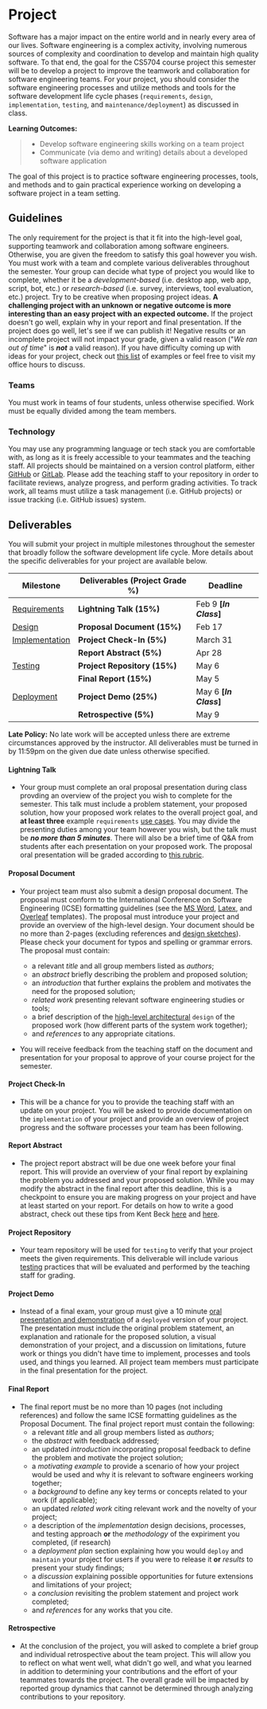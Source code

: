 # Project

Software has a major impact on the entire world and in nearly every area of our lives. Software engineering is a complex activity, involving numerous sources of complexity and coordination to develop and maintain high quality software. To that end, the goal for the CS5704 course project this semester will be to develop a project to improve the teamwork and collaboration for software engineering teams. For your project, you should consider the software engineering processes and utilize methods and tools for the software development life cycle phases (`requirements`, `design`, `implementation`, `testing`, and `maintenance/deployment`) as discussed in class.

**Learning Outcomes:**
> * Develop software engineering skills working on a team project
> * Communicate (via demo and writing) details about a developed software application

The goal of this project is to practice software engineering processes, tools, and methods and to gain practical experience working on developing a software project in a team setting.

## Guidelines

The only requirement for the project is that it fit into the high-level goal, supporting teamwork and collaboration among software engineers. Otherwise, you are given the freedom to satisfy this goal however you wish. You must work with a team and complete various deliverables throughout the semester. Your group can decide what type of project you would like to complete, whether it be a _development-based_ (i.e. desktop app, web app, script, bot, etc.) or _research-based_ (i.e. survey, interviews, tool evaluation, etc.) project. Try to be creative when proposing project ideas. **A challenging project with an unknown or negative outcome is more interesting than an easy project with an expected outcome.** If the project doesn't go well, explain why in your report and final presentation. If the project does go well, let's see if we can publish it! Negative results or an incomplete project will not impact your grade, given a valid reason ("_We ran out of time_" is __*not*__ a valid reason). If you have difficulty coming up with ideas for your project, check out [this list](IDEAS.md) of examples or feel free to visit my office hours to discuss.

### Teams

You must work in teams of four students, unless otherwise specified. Work must be equally divided among the team members. 

### Technology

You may use any programming language or tech stack you are comfortable with, as long as it is freely accessible to your teammates and the teaching staff. All projects should be maintained on a version control platform, either [GitHub](https://github.com) or [GitLab](https://about.gitlab.com/). Please add the teaching staff to your repository in order to facilitate reviews, analyze progress, and perform grading activities. To track work, all teams must utilize a task management (i.e. GitHub projects) or issue tracking (i.e. GitHub issues) system.

## Deliverables

You will submit your project in multiple milestones throughout the semester that broadly follow the software development life cycle. More details about the specific deliverables for your project are available below.

|  Milestone  | Deliverables (Project Grade %)    |  Deadline       |
|---------|----------------------------------|-----------------|
| [Requirements](REQUIREMENTS.md)   | __Lightning Talk (15%)__     | Feb 9 **[_In Class_]** |
| [Design](DESIGN.md)         | __Proposal Document (15%)__  | Feb 17 |
| [Implementation](IMPLEMENTATION.md) | __Project Check-In (5%)__    | March 31 |
|                | __Report Abstract (5%)__     | Apr 28 |
| [Testing](TESTING.md)        | __Project Repository (15%)__ | May 6 |
|                | __Final Report (15%)__       | May 5 |
| [Deployment](DEPLOY.md)     | __Project Demo (25%)__       | May 6 **[_In Class_]** |
|                | __Retrospective (5%)__       | May 9 |

__Late Policy:__ No late work will be accepted unless there are extreme circumstances approved by the instructor. All deliverables must be turned in by 11:59pm on the given due date unless otherwise specified.

#### __Lightning Talk__
* Your group must complete an oral proposal presentation during class provding an overview of the project you wish to complete for the semester. This talk must include a problem statement, your proposed solution, how your proposed work relates to the overall project goal, and **at least three** example `requirements` [use cases](REQUIREMENTS.md#use-cases). You may divide the presenting duties among your team however you wish, but the talk must be **_no more than 5 minutes_**. There will also be a brief time of Q&A from students after each presentation on your proposed work. The proposal oral presentation will be graded according to [this rubric](https://docs.google.com/spreadsheets/d/11xcUHQSFY8ux6Uu5WFnAOOUkZMLuNnf71mxmHcMmo8c/edit?usp=sharing). 

#### __Proposal Document__
* Your project team must also submit a design proposal document. The proposal must conform to the International Conference on Software Engineering (ICSE) formatting guidelines (see the [MS Word](https://www.acm.org/binaries/content/assets/publications/word_style/interim-template-style/interim-layout.docx), [Latex](https://www.acm.org/binaries/content/assets/publications/consolidated-tex-template/acmart-primary.zip), and [Overleaf](https://www.overleaf.com/gallery/tagged/acm-official#.WOuOk2e1taQ) templates). The proposal must introduce your project and provide an overview of the high-level design. Your document should be no more than 2-pages (excluding references and [design sketches](DESIGN.md#design-sketches)). Please check your document for typos and spelling or grammar errors. The proposal must contain:
    * a relevant _title_ and all group members listed as _authors_;
    * an _abstract_ briefly describing the problem and proposed solution;
    * an _introduction_ that further explains the problem and motivates the need for the proposed solution;
    * _related work_ presenting relevant software engineering studies or tools; 
    * a brief description of the [high-level architectural](DESIGN.md) `design` of the proposed work (how different parts of the system work together);
    * and _references_ to any appropriate citations. 

 * You will receive feedback from the teaching staff on the document and presentation for your proposal to approve of your course project for the semester.

#### __Project Check-In__ 
  * This will be a chance for you to provide the teaching staff with an update on your project. You will be asked to provide documentation on the `implementation` of your project and provide an overview of project progress and the software processes your team has been following.

#### __Report Abstract__ 
  * The project report abstract will be due one week before your final report. This will provide an overview of your final report by explaining the problem you addressed and your proposed solution. While you may modify the abstract in the final report after this deadline, this is a checkpoint to ensure you are making progress on your project and have at least started on your report. For details on how to write a good abstract, check out these tips from Kent Beck [here](https://twitter.com/kentbeck/status/974359988352110592?lang=fr) and [here](https://plg.uwaterloo.ca/~migod/research/beckOOPSLA.html).

#### __Project Repository__
* Your team repository will be used for `testing` to verify that your project meets the given requirements. This deliverable will include various [testing](TESTING.md) practices that will be evaluated and performed by the teaching staff for grading.

#### __Project Demo__
  * Instead of a final exam, your group must give a 10 minute [oral presentation and demonstration](DEPLOY.md) of a `deployed` version of your project. The presentation must include the original problem statement, an explanation and rationale for the proposed solution, a visual demonstration of your project, and a discussion on limitations, future work or things you didn't have time to implement, processes and tools used, and things you learned. All project team members must participate in the final presentation for the project.

#### __Final Report__
* The final report must be no more than 10 pages (not including references) and follow the same ICSE formatting guidelines as the Proposal Document. The final project report must contain the following:
    * a relevant _title_ and all group members listed as _authors_;
    *  the _abstract_ with feedback addressed;
    *  an updated _introduction_ incorporating proposal feedback to define the problem and motivate the project solution;
    *  a _motivating example_ to provide a scenario of how your project would be used and why it is relevant to software engineers working together;
    *  a _background_ to define any key terms or concepts related to your work (if applicable);
    *  an updated _related work_ citing relevant work and the novelty of your project; 
    *  a description of the _implementation_ design decisions, processes, and testing approach **or** the _methodology_ of the expiriment you completed, (if research)
    *  a _deployment plan_ section explaining how you would `deploy` and `maintain` your project for users if you were to release it **or** _results_ to present your study findings;
    *  a _discussion_ explaining possible opportunities for future extensions and limitations of your project;  
    *  a _conclusion_ revisiting the problem statement and project work completed;
    *  and _references_ for any works that you cite.

#### __Retrospective__ 
  * At the conclusion of the project, you will asked to complete a brief group and individual retrospective about the team project. This will allow you to reflect on what went well, what didn't go well, and what you learned in addition to determining your contributions and the effort of your teammates towards the project. The overall grade will be impacted by reported group dynamics that cannot be determined through analyzing contributions to your repository.
